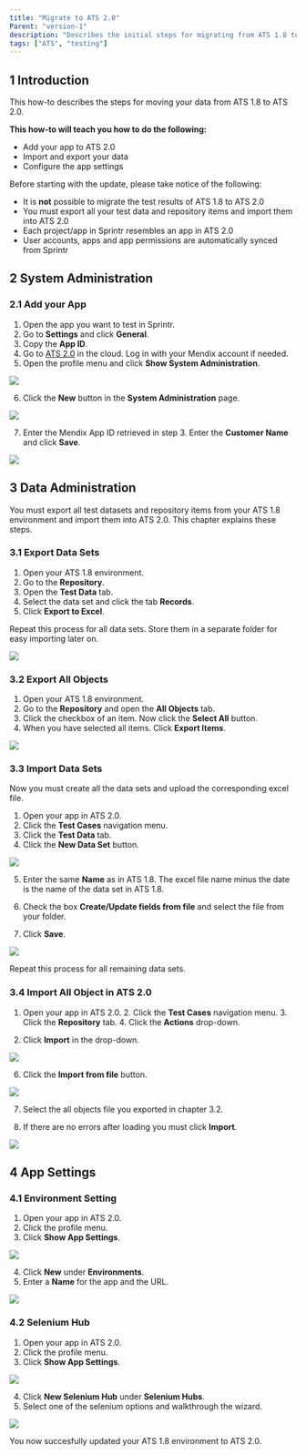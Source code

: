 ```yaml
---
title: "Migrate to ATS 2.0"
Parent: "version-1"
description: "Describes the initial steps for migrating from ATS 1.8 to ATS 2.0."
tags: ["ATS", "testing"]
---
```


## 1 Introduction

This how-to describes the steps for moving your data from ATS 1.8 to ATS 2.0.

**This how-to will teach you how to do the following:**

* Add your app to ATS 2.0
* Import and export your data
* Configure the app settings

Before starting with the update, please take notice of the following:

* It is **not** possible to migrate the test results of ATS 1.8 to ATS 2.0
* You must export all your test data and repository items and import them into ATS 2.0
* Each project/app in Sprintr resembles an app in ATS 2.0
* User accounts, apps and app permissions are automatically synced from Sprintr

## 2 System Administration

### 2.1 Add your App

1. Open the app you want to test in Sprintr.
2. Go to **Settings** and click **General**.
3. Copy the **App ID**.
4. Go to [ATS 2.0](https://ats.mendixcloud.com) in the cloud. Log in with your Mendix account if needed.
5. Open the profile menu and click **Show System Administration**.

![](version-2/attachments/migrate-to-ats-2.0/system-admin-menu.png)

6. Click the **New** button in the **System Administration** page.

 ![](version-2/attachments/migrate-to-ats-2.0/system-admin-page.png)

7. Enter the Mendix App ID retrieved in step 3. Enter the **Customer Name** and click **Save**.

  ![](version-2/attachments/migrate-to-ats-2.0/system-admin-page-edit-app.png)

## 3 Data Administration

You must export all test datasets and repository items from your ATS 1.8 environment and import them into ATS 2.0. This chapter explains these steps.

### 3.1 Export Data Sets

1. Open your ATS 1.8 environment.
2. Go to the **Repository**.
3. Open the **Test Data** tab.
4. Select the data set and click the tab **Records**.
5. Click **Export to Excel**.

Repeat this process for all data sets. Store them in a separate folder for easy importing later on.

![](version-2/attachments/migrate-to-ats-2.0/export-data-set.png)

### 3.2 Export All Objects

1. Open your ATS 1.8 environment.
2. Go to the **Repository** and open the **All Objects** tab.
3. Click the checkbox of an item. Now click the **Select All** button.
4. When you have selected all items. Click **Export Items**.

 ![](version-2/attachments/migrate-to-ats-2.0/export-all-objects.png)

### 3.3 Import Data Sets

Now you must create all the data sets and upload the corresponding excel file.

1. Open your app in ATS 2.0.
2. Click the **Test Cases** navigation menu.
3. Click the **Test Data** tab.
4. Click the **New Data Set** button.

  ![](version-2/attachments/migrate-to-ats-2.0/new-data-set-ats-2.png)

5. Enter the same **Name** as in ATS 1.8. The excel file name minus the date is the name of the data set in ATS 1.8.

6. Check the box **Create/Update fields from file** and select the file from your folder.

7. Click **Save**.

  ![](version-2/attachments/migrate-to-ats-2.0/new-data-set-dialog.png)

Repeat this process for all remaining data sets.

### 3.4 Import All Object in ATS 2.0

1. Open your app in ATS 2.0. 2. Click the **Test Cases** navigation menu. 3. Click the **Repository** tab. 4. Click the **Actions** drop-down.

5. Click **Import** in the drop-down.

![](version-2/attachments/migrate-to-ats-2.0/import-all-objects.png) 

6. Click the **Import from file** button. 

![](version-2/attachments/migrate-to-ats-2.0/import-from-file.png)

7. Select the all objects file you exported in chapter 3.2.

8. If there are no errors after loading you must click **Import**.

![](version-2/attachments/migrate-to-ats-2.0/import-file.png)

## 4 App Settings

### 4.1 Environment Setting

1. Open your app in ATS 2.0.
2. Click the profile menu.
3. Click **Show App Settings**.

![](version-2/attachments/migrate-to-ats-2.0/click-test-settings.png)

4. Click **New** under **Environments**.
5. Enter a **Name** for the app and the URL.

![](version-2/attachments/migrate-to-ats-2.0/add-environment.png)

### 4.2 Selenium Hub

1. Open your app in ATS 2.0.
2. Click the profile menu.
3. Click **Show App Settings**.

![](version-2/attachments/migrate-to-ats-2.0/click-test-settings.png)

4. Click **New Selenium Hub** under **Selenium Hubs**.
5. Select one of the selenium options and walkthrough the wizard.

![](version-2/attachments/migrate-to-ats-2.0/select-selenium-provider.png)

You now succesfully updated your ATS 1.8 environment to ATS 2.0.
